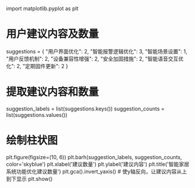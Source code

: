 import matplotlib.pyplot as plt

# 用户建议内容及数量
suggestions = {
    "用户界面优化": 2,
    "智能报警逻辑优化": 3,
    "智能场景设置": 1,
    "用户反馈机制": 2,
    "设备兼容性增强": 2,
    "安全加固措施": 2,
    "智能语音交互优化": 2,
    "定期固件更新": 2
}

# 提取建议内容和数量
suggestion_labels = list(suggestions.keys())
suggestion_counts = list(suggestions.values())

# 绘制柱状图
plt.figure(figsize=(10, 6))
plt.barh(suggestion_labels, suggestion_counts, color='skyblue')
plt.xlabel('建议数量')
plt.ylabel('建议内容')
plt.title('智能家居系统功能优化建议数量')
plt.gca().invert_yaxis()  # 使y轴反向，让建议内容从上到下显示
plt.show()
